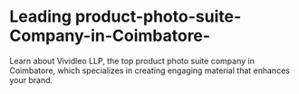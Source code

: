 # Leading product-photo-suite-Company-in-Coimbatore-
Learn about Vividleo LLP, the top product photo suite company in Coimbatore, which specializes in creating engaging material that enhances your brand.
